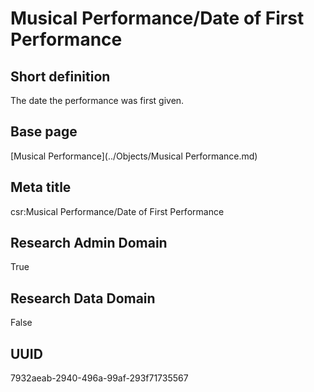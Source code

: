 # Musical Performance/Date of First Performance
## Short definition
The date the performance was first given.
## Base page
[Musical Performance](../Objects/Musical Performance.md)
## Meta title
csr:Musical Performance/Date of First Performance
## Research Admin Domain
True
## Research Data Domain
False
## UUID
7932aeab-2940-496a-99af-293f71735567
